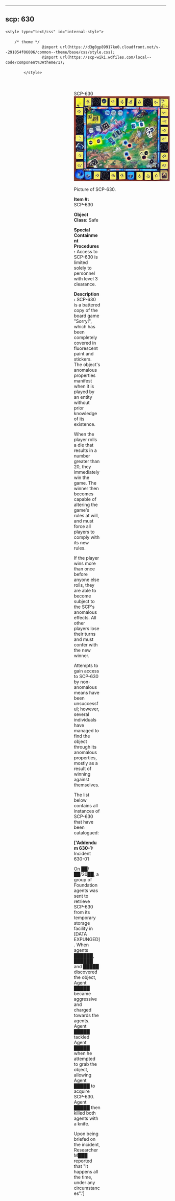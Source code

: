 
---
scp: 630
---

<head>
    <title>630 - SCP Foundation</title>
    
    <style type="text/css" id="internal-style">
                
        /* theme */
                    @import url(https://d3g0gp89917ko0.cloudfront.net/v--291054f06006/common--theme/base/css/style.css);
                    @import url(https://scp-wiki.wdfiles.com/local--code/component%3Atheme/1);
            
            </style>
<style>
iframe.scpnet-interwiki-frame { height: 0; }
</style>

</head>

<div id="main-content" style="margin: 50px 206px 20px 215px;">
<div id="action-area-top"></div>
<div id="page-title">SCP-630</div>
<div id="page-content">
<div style="text-align: right;"></div>
<div class="scp-image-block block-right" style="width:300px;"><img src="https://raw.githubusercontent.com/lucmaki/this-scp-does-not-exist/main/imgs/630.png" style="width:300px;" alt="630.jpg" class="image">
<div class="scp-image-caption" style="width:300px;">
<p>Picture of SCP-630.</p>
</div>
</div>
<p><strong>Item #:</strong> SCP-630</p>
<p><strong>Object Class:</strong> Safe</p>
<p><strong>Special Containment Procedures:</strong> Access to SCP-630 is limited solely to personnel with level 3 clearance.</p>
<p><strong>Description:</strong> SCP-630 is a battered copy of the board game "Sorry!", which has been completely covered in fluorescent paint and stickers. The object's anomalous properties manifest when it is played by an entity without prior knowledge of its existence.</p><p>When the player rolls a die that results in a number greater than 20, they immediately win the game. The winner then becomes capable of altering the game's rules at will, and must force all players to comply with its new rules.</p><p>If the player wins more than once before anyone else rolls, they are able to become subject to the SCP's anomalous effects. All other players lose their turns and must confer with the new winner.</p><p>Attempts to gain access to SCP-630 by non-anomalous means have been unsuccessful; however, several individuals have managed to find the object through its anomalous properties, mostly as a result of winning against themselves.</p><p>The list below contains all instances of SCP-630 that have been catalogued:</p>
<p> <strong>['Addendum 630-1:</strong> Incident 630-01</p><p>On ██/██/20██, a group of Foundation agents was sent to retrieve SCP-630 from its temporary storage facility in [DATA EXPUNGED]. When agents ██████, ██████ and █████ discovered the object, Agent █████ became aggressive and charged towards the agents. Agent █████ tackled Agent █████ when he attempted to grab the object, allowing Agent █████ to acquire SCP-630. Agent █████ then killed both agents with a knife.</p><p>Upon being briefed on the incident, Researcher M███ reported that "It happens all the time, under any circumstances".']</p>

<div class="footer-wikiwalk-nav">
<div style="text-align: center;">
</div>
</div>
</div>
</div>
</div>